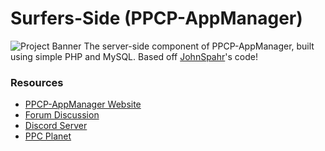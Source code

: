 # Surfers-Side (PPCP-AppManager) 
![Project Banner](https://i.imgur.com/jgTiswg.png)
The server-side component of PPCP-AppManager, built using simple PHP and MySQL.
Based off [JohnSpahr](https://github.com/JohnSpahr)'s code! 

### Resources
- [PPCP-AppManager Website](http://appmanager.ppcplanet.org/)
- [Forum Discussion](https://ppcplanet.org/forums/discussion/12/dev-project-modern-ppc-app-market)
- [Discord Server](https://discord.gg/tHbx4qc)
- [PPC Planet](https://ppcplanet.org/)

